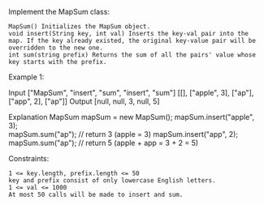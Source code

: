 Implement the MapSum class:

    MapSum() Initializes the MapSum object.
    void insert(String key, int val) Inserts the key-val pair into the map. If the key already existed, the original key-value pair will be overridden to the new one.
    int sum(string prefix) Returns the sum of all the pairs' value whose key starts with the prefix.

 

Example 1:

Input
["MapSum", "insert", "sum", "insert", "sum"]
[[], ["apple", 3], ["ap"], ["app", 2], ["ap"]]
Output
[null, null, 3, null, 5]

Explanation
MapSum mapSum = new MapSum();
mapSum.insert("apple", 3);  
mapSum.sum("ap");           // return 3 (apple = 3)
mapSum.insert("app", 2);    
mapSum.sum("ap");           // return 5 (apple + app = 3 + 2 = 5)

 

Constraints:

    1 <= key.length, prefix.length <= 50
    key and prefix consist of only lowercase English letters.
    1 <= val <= 1000
    At most 50 calls will be made to insert and sum.

